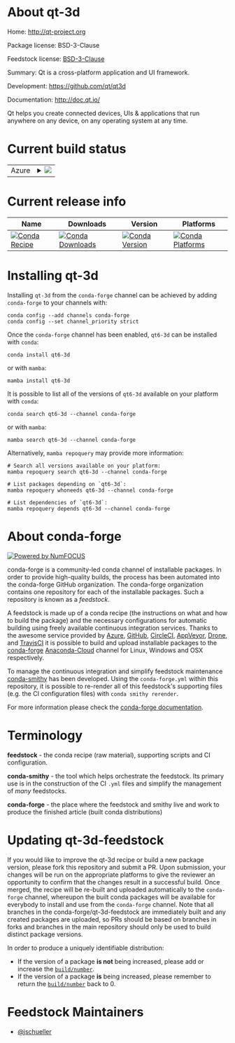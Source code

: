 About qt-3d
===========

Home: http://qt-project.org

Package license: BSD-3-Clause

Feedstock license: [BSD-3-Clause](https://github.com/conda-forge/qt-3d-feedstock/blob/main/LICENSE.txt)

Summary: Qt is a cross-platform application and UI framework.

Development: https://github.com/qt/qt3d

Documentation: http://doc.qt.io/

Qt helps you create connected devices, UIs & applications that run
anywhere on any device, on any operating system at any time.


Current build status
====================


<table>
    
  <tr>
    <td>Azure</td>
    <td>
      <details>
        <summary>
          <a href="https://dev.azure.com/conda-forge/feedstock-builds/_build/latest?definitionId=18262&branchName=main">
            <img src="https://dev.azure.com/conda-forge/feedstock-builds/_apis/build/status/qt-3d-feedstock?branchName=main">
          </a>
        </summary>
        <table>
          <thead><tr><th>Variant</th><th>Status</th></tr></thead>
          <tbody><tr>
              <td>linux_64</td>
              <td>
                <a href="https://dev.azure.com/conda-forge/feedstock-builds/_build/latest?definitionId=18262&branchName=main">
                  <img src="https://dev.azure.com/conda-forge/feedstock-builds/_apis/build/status/qt-3d-feedstock?branchName=main&jobName=linux&configuration=linux%20linux_64_" alt="variant">
                </a>
              </td>
            </tr><tr>
              <td>linux_aarch64</td>
              <td>
                <a href="https://dev.azure.com/conda-forge/feedstock-builds/_build/latest?definitionId=18262&branchName=main">
                  <img src="https://dev.azure.com/conda-forge/feedstock-builds/_apis/build/status/qt-3d-feedstock?branchName=main&jobName=linux&configuration=linux%20linux_aarch64_" alt="variant">
                </a>
              </td>
            </tr><tr>
              <td>osx_64</td>
              <td>
                <a href="https://dev.azure.com/conda-forge/feedstock-builds/_build/latest?definitionId=18262&branchName=main">
                  <img src="https://dev.azure.com/conda-forge/feedstock-builds/_apis/build/status/qt-3d-feedstock?branchName=main&jobName=osx&configuration=osx%20osx_64_" alt="variant">
                </a>
              </td>
            </tr><tr>
              <td>osx_arm64</td>
              <td>
                <a href="https://dev.azure.com/conda-forge/feedstock-builds/_build/latest?definitionId=18262&branchName=main">
                  <img src="https://dev.azure.com/conda-forge/feedstock-builds/_apis/build/status/qt-3d-feedstock?branchName=main&jobName=osx&configuration=osx%20osx_arm64_" alt="variant">
                </a>
              </td>
            </tr><tr>
              <td>win_64</td>
              <td>
                <a href="https://dev.azure.com/conda-forge/feedstock-builds/_build/latest?definitionId=18262&branchName=main">
                  <img src="https://dev.azure.com/conda-forge/feedstock-builds/_apis/build/status/qt-3d-feedstock?branchName=main&jobName=win&configuration=win%20win_64_" alt="variant">
                </a>
              </td>
            </tr>
          </tbody>
        </table>
      </details>
    </td>
  </tr>
</table>

Current release info
====================

| Name | Downloads | Version | Platforms |
| --- | --- | --- | --- |
| [![Conda Recipe](https://img.shields.io/badge/recipe-qt6--3d-green.svg)](https://anaconda.org/conda-forge/qt6-3d) | [![Conda Downloads](https://img.shields.io/conda/dn/conda-forge/qt6-3d.svg)](https://anaconda.org/conda-forge/qt6-3d) | [![Conda Version](https://img.shields.io/conda/vn/conda-forge/qt6-3d.svg)](https://anaconda.org/conda-forge/qt6-3d) | [![Conda Platforms](https://img.shields.io/conda/pn/conda-forge/qt6-3d.svg)](https://anaconda.org/conda-forge/qt6-3d) |

Installing qt-3d
================

Installing `qt-3d` from the `conda-forge` channel can be achieved by adding `conda-forge` to your channels with:

```
conda config --add channels conda-forge
conda config --set channel_priority strict
```

Once the `conda-forge` channel has been enabled, `qt6-3d` can be installed with `conda`:

```
conda install qt6-3d
```

or with `mamba`:

```
mamba install qt6-3d
```

It is possible to list all of the versions of `qt6-3d` available on your platform with `conda`:

```
conda search qt6-3d --channel conda-forge
```

or with `mamba`:

```
mamba search qt6-3d --channel conda-forge
```

Alternatively, `mamba repoquery` may provide more information:

```
# Search all versions available on your platform:
mamba repoquery search qt6-3d --channel conda-forge

# List packages depending on `qt6-3d`:
mamba repoquery whoneeds qt6-3d --channel conda-forge

# List dependencies of `qt6-3d`:
mamba repoquery depends qt6-3d --channel conda-forge
```


About conda-forge
=================

[![Powered by
NumFOCUS](https://img.shields.io/badge/powered%20by-NumFOCUS-orange.svg?style=flat&colorA=E1523D&colorB=007D8A)](https://numfocus.org)

conda-forge is a community-led conda channel of installable packages.
In order to provide high-quality builds, the process has been automated into the
conda-forge GitHub organization. The conda-forge organization contains one repository
for each of the installable packages. Such a repository is known as a *feedstock*.

A feedstock is made up of a conda recipe (the instructions on what and how to build
the package) and the necessary configurations for automatic building using freely
available continuous integration services. Thanks to the awesome service provided by
[Azure](https://azure.microsoft.com/en-us/services/devops/), [GitHub](https://github.com/),
[CircleCI](https://circleci.com/), [AppVeyor](https://www.appveyor.com/),
[Drone](https://cloud.drone.io/welcome), and [TravisCI](https://travis-ci.com/)
it is possible to build and upload installable packages to the
[conda-forge](https://anaconda.org/conda-forge) [Anaconda-Cloud](https://anaconda.org/)
channel for Linux, Windows and OSX respectively.

To manage the continuous integration and simplify feedstock maintenance
[conda-smithy](https://github.com/conda-forge/conda-smithy) has been developed.
Using the ``conda-forge.yml`` within this repository, it is possible to re-render all of
this feedstock's supporting files (e.g. the CI configuration files) with ``conda smithy rerender``.

For more information please check the [conda-forge documentation](https://conda-forge.org/docs/).

Terminology
===========

**feedstock** - the conda recipe (raw material), supporting scripts and CI configuration.

**conda-smithy** - the tool which helps orchestrate the feedstock.
                   Its primary use is in the construction of the CI ``.yml`` files
                   and simplify the management of *many* feedstocks.

**conda-forge** - the place where the feedstock and smithy live and work to
                  produce the finished article (built conda distributions)


Updating qt-3d-feedstock
========================

If you would like to improve the qt-3d recipe or build a new
package version, please fork this repository and submit a PR. Upon submission,
your changes will be run on the appropriate platforms to give the reviewer an
opportunity to confirm that the changes result in a successful build. Once
merged, the recipe will be re-built and uploaded automatically to the
`conda-forge` channel, whereupon the built conda packages will be available for
everybody to install and use from the `conda-forge` channel.
Note that all branches in the conda-forge/qt-3d-feedstock are
immediately built and any created packages are uploaded, so PRs should be based
on branches in forks and branches in the main repository should only be used to
build distinct package versions.

In order to produce a uniquely identifiable distribution:
 * If the version of a package **is not** being increased, please add or increase
   the [``build/number``](https://docs.conda.io/projects/conda-build/en/latest/resources/define-metadata.html#build-number-and-string).
 * If the version of a package **is** being increased, please remember to return
   the [``build/number``](https://docs.conda.io/projects/conda-build/en/latest/resources/define-metadata.html#build-number-and-string)
   back to 0.

Feedstock Maintainers
=====================

* [@jschueller](https://github.com/jschueller/)

